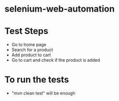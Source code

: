 # selenium-web-automation

# Test Steps

- Go to home page
- Search for a product
- Add product to cart
- Go to cart and check if the product is added

# To run the tests

- "mvn clean test" will be enough

